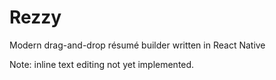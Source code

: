 # Rezzy
Modern drag-and-drop résumé builder written in React Native

Note: inline text editing not yet implemented.
